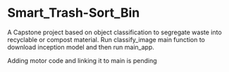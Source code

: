 # Smart_Trash-Sort_Bin
A Capstone project based on object classification to segregate waste into recyclable or compost material.
Run classify_image main function to download inception model and then run main_app.

Adding motor code and linking it to main is pending
